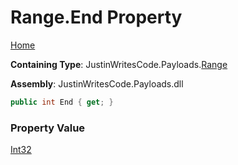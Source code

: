 # Range\.End Property

[Home](../../../README.md)

**Containing Type**: JustinWritesCode\.Payloads\.[Range](../README.md)

**Assembly**: JustinWritesCode\.Payloads\.dll

```csharp
public int End { get; }
```

### Property Value

[Int32](https://docs.microsoft.com/en-us/dotnet/api/system.int32)

